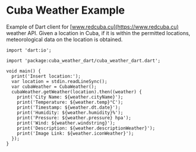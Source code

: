 # Cuba Weather Example

Example of Dart client for [www.redcuba.cu](https://www.redcuba.cu) weather API. Given a location in Cuba, if it is within the permitted locations, meteorological data on the location is obtained.

```[dart]
import 'dart:io';

import 'package:cuba_weather_dart/cuba_weather_dart.dart';

void main() {
  print('Insert location:');
  var location = stdin.readLineSync();
  var cubaWeather = CubaWeather();
  cubaWeather.getWeather(location).then((weather) {
    print('City Name: ${weather.cityName}');
    print('Temperature: ${weather.temp}°C');
    print('Timestamp: ${weather.dt.date}');
    print('Humidity: ${weather.humidity}%');
    print('Pressure: ${weather.pressure} hpa');
    print('Wind: ${weather.windstring}');
    print('Description: ${weather.descriptionWeather}');
    print('Image Link: ${weather.iconWeather}');
  });
}
```
